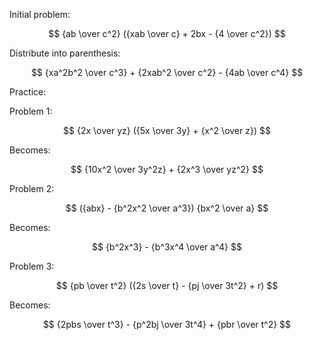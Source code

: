 Initial problem:

$$ {ab \over c^2} ({xab \over c} + 2bx - {4 \over c^2}) $$

Distribute into parenthesis:

$$ {xa^2b^2 \over c^3} + {2xab^2 \over c^2} - {4ab \over c^4} $$

Practice:

Problem 1:

$$ {2x \over yz} ({5x \over 3y} + {x^2 \over z}) $$

Becomes:

$$ {10x^2 \over 3y^2z} + {2x^3 \over yz^2} $$

Problem 2:

$$ ({abx} - {b^2x^2 \over a^3}) {bx^2 \over a} $$

Becomes:

$$ {b^2x^3} - {b^3x^4 \over a^4} $$

Problem 3:

$$ {pb \over t^2} ({2s \over t} - {pj \over 3t^2} + r) $$

Becomes:

$$ {2pbs \over t^3} - {p^2bj \over 3t^4} + {pbr \over t^2} $$
